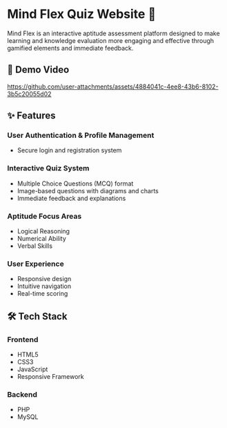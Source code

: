 # Mind Flex Quiz Website 🧠

Mind Flex is an interactive aptitude assessment platform designed to make learning and knowledge evaluation more engaging and effective through gamified elements and immediate feedback.

## 🎥 Demo Video

https://github.com/user-attachments/assets/4884041c-4ee8-43b6-8102-3b5c20055d02

## ✨ Features

### User Authentication & Profile Management
- Secure login and registration system

### Interactive Quiz System
- Multiple Choice Questions (MCQ) format
- Image-based questions with diagrams and charts
- Immediate feedback and explanations

### Aptitude Focus Areas
- Logical Reasoning
- Numerical Ability
- Verbal Skills

### User Experience
- Responsive design 
- Intuitive navigation
- Real-time scoring

## 🛠️ Tech Stack

### Frontend
- HTML5
- CSS3
- JavaScript
- Responsive Framework

### Backend
- PHP
- MySQL
